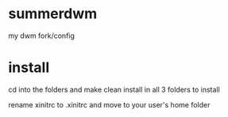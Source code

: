 # summerdwm
my dwm fork/config

# install
cd into the folders and make clean install in all 3 folders to install

rename xinitrc to .xinitrc and move to your user's home folder
